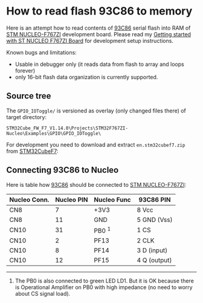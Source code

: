 # How to read flash 93C86 to memory

Here is an attempt how to read contents
of [93C86] serial flash into RAM of
[STM NUCLEO-F767ZI] development board.
Please read my [Getting started with ST NUCLEO F767ZI Board]
for development setup instructions.

Known bugs and limitations:
* Usable in debugger only (it reads data from flash to array and loops forever)
* only 16-bit flash data organization is currently supported.

## Source tree

The `GPIO_IOToggle/` is versioned as overlay (only changed files there)
of target directory:

```
STM32Cube_FW_F7_V1.14.0\Projects\STM32F767ZI-Nucleo\Examples\GPIO\GPIO_IOToggle\ 
```

For development you need to download and
extract `en.stm32cubef7.zip` from [STM32CubeF7]:

## Connecting  93C86 to Nucleo

Here is table how [93C86] should be connected to [STM NUCLEO-F767ZI]:

|Nucleo Conn.|Nucleo PIN|Nucleo Func|93C86 PIN|
|------------|----------|-----------|---------|
|CN8|7|+3V3|8 Vcc|
|CN8|11|GND|5 GND (Vss)|
|CN10|31|PB0 <sup>1</sup>|1 CS|
|CN10|2|PF13|2 CLK|
|CN10|8|PF14|3 D (input)|
|CN10|12|PF15|4 Q (output)|

-----
 1) The PB0 is also connected to green LED LD1.
    But it is OK because there is Operational Amplifier on PB0 with high impedance
    (no need to worry about CS signal load).


[93C86]: https://www.microchip.com/wwwproducts/en/93C86
[STM NUCLEO-F767ZI]: https://www.st.com/content/st_com/en/products/evaluation-tools/product-evaluation-tools/mcu-eval-tools/stm32-mcu-eval-tools/stm32-mcu-nucleo/nucleo-f767zi.html
[Getting started with ST NUCLEO F767ZI Board]: https://github.com/hpaluch/hpaluch.github.io/wiki/Getting-started-with-ST-NUCLEO-F767ZI-Board
[STM32CubeF7]: https://www.st.com/en/embedded-software/stm32cubef7.html
